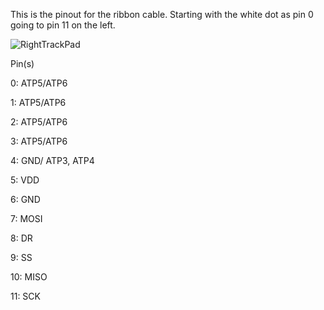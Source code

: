 This is the pinout for the ribbon cable. Starting with the white dot as pin 0 going to pin 11 on the left.

![RightTrackPad](https://github.com/MichaelZaugg/OpenSteamController-Continued/assets/26980031/8011e839-85fa-49b8-87e3-3cf58929fd1b)

Pin(s)

0: ATP5/ATP6

1: ATP5/ATP6

2: ATP5/ATP6

3: ATP5/ATP6

4: GND/ ATP3, ATP4

5: VDD

6: GND

7: MOSI

8: DR

9: SS

10: MISO

11: SCK
